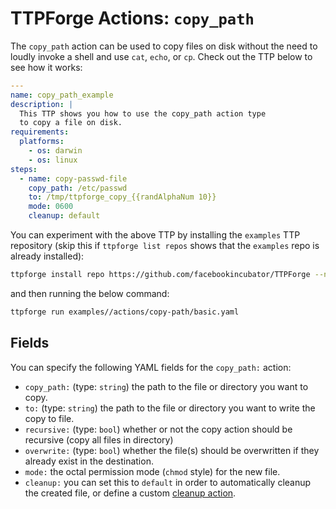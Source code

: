 # TTPForge Actions: `copy_path`

The `copy_path` action can be used to copy files on disk without the need to
loudly invoke a shell and use `cat`, `echo`, or `cp`. Check out the TTP below to
see how it works:

```yaml
---
name: copy_path_example
description: |
  This TTP shows you how to use the copy_path action type
  to copy a file on disk.
requirements:
  platforms:
    - os: darwin
    - os: linux
steps:
  - name: copy-passwd-file
    copy_path: /etc/passwd
    to: /tmp/ttpforge_copy_{{randAlphaNum 10}}
    mode: 0600
    cleanup: default
```

You can experiment with the above TTP by installing the `examples` TTP
repository (skip this if `ttpforge list repos` shows that the `examples` repo is
already installed):

```bash
ttpforge install repo https://github.com/facebookincubator/TTPForge --name examples
```

and then running the below command:

```bash
ttpforge run examples//actions/copy-path/basic.yaml
```

## Fields

You can specify the following YAML fields for the `copy_path:` action:

- `copy_path:` (type: `string`) the path to the file or directory you want to
  copy.
- `to:` (type: `string`) the path to the file or directory you want to write the
  copy to file.
- `recursive:` (type: `bool`) whether or not the copy action should be recursive
  (copy all files in directory)
- `overwrite:` (type: `bool`) whether the file(s) should be overwritten if they
  already exist in the destination.
- `mode:` the octal permission mode (`chmod` style) for the new file.
- `cleanup:` you can set this to `default` in order to automatically cleanup the
  created file, or define a custom
  [cleanup action](https://github.com/facebookincubator/TTPForge/blob/main/docs/foundations/cleanup.md#cleanup-basics).
